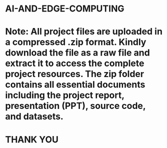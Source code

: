 # AI-AND-EDGE-COMPUTING
# Note: All project files are uploaded in a compressed .zip format. Kindly download the file as a raw file and extract it to access the complete project resources. The zip folder contains all essential documents including the project report, presentation (PPT), source code, and datasets.

# THANK YOU
